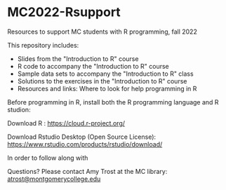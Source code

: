# MC2022-Rsupport
Resources to support MC students with R programming, fall 2022

This repository includes:
  - Slides from the "Introduction to R" course
  - R code to accompany the "Introduction to R" course
  - Sample data sets to accompany the "Introduction to R" class
  - Solutions to the exercises in the "Introduction to R" course 
  - Resources and links: Where to look for help programming in R
  
  Before programming in R, install both the R programming language and R studion:
  
  Download R : 
	https://cloud.r-project.org/

  Download Rstudio Desktop (Open Source License):   
	https://www.rstudio.com/products/rstudio/download/
	
	
  In order to follow along with
  
  Questions? Please contact Amy Trost at the MC library: atrost@montgomerycollege.edu

